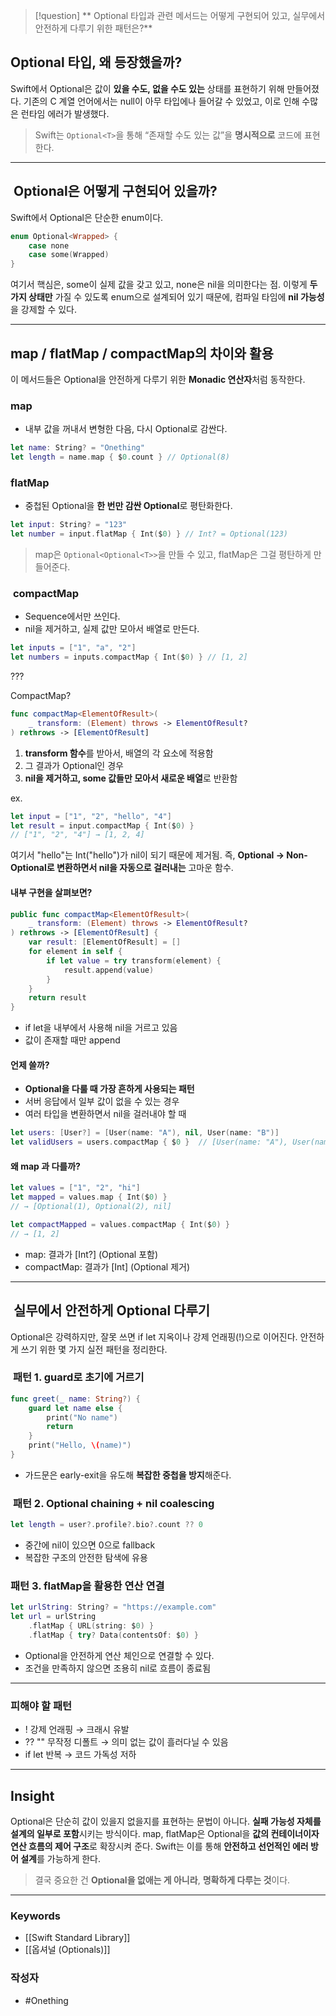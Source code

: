 >[!question]
** Optional 타입과 관련 메서드는 어떻게 구현되어 있고, 실무에서 안전하게 다루기 위한 패턴은?**
 
## Optional 타입, 왜 등장했을까?
Swift에서 Optional은 값이 **있을 수도, 없을 수도 있는** 상태를 표현하기 위해 만들어졌다.
기존의 C 계열 언어에서는 null이 아무 타입에나 들어갈 수 있었고, 이로 인해 수많은 런타임 에러가 발생했다.

> Swift는 `Optional<T>`을 통해 “존재할 수도 있는 값”을 **명시적으로** 코드에 표현한다.

---

##  **Optional은 어떻게 구현되어 있을까?**

  Swift에서 Optional은 단순한 enum이다.
```swift
enum Optional<Wrapped> {
    case none
    case some(Wrapped)
}
```
여기서 핵심은, some이 실제 값을 갖고 있고, none은 nil을 의미한다는 점.
이렇게 **두 가지 상태만** 가질 수 있도록 enum으로 설계되어 있기 때문에,
컴파일 타임에 **nil 가능성**을 강제할 수 있다.

---

## **map / flatMap / compactMap의 차이와 활용**

이 메서드들은 Optional을 안전하게 다루기 위한 **Monadic 연산자**처럼 동작한다.
### **map**
- 내부 값을 꺼내서 변형한 다음, 다시 Optional로 감싼다.
```swift
let name: String? = "Onething"
let length = name.map { $0.count } // Optional(8)
```
### **flatMap**
- 중첩된 Optional을 **한 번만 감싼 Optional**로 평탄화한다.
```swift
let input: String? = "123"
let number = input.flatMap { Int($0) } // Int? = Optional(123)
```
> map은 `Optional<Optional<T>>`을 만들 수 있고, flatMap은 그걸 평탄하게 만들어준다.

###  **compactMap**
- Sequence에서만 쓰인다.
- nil을 제거하고, 실제 값만 모아서 배열로 만든다.
```swift
let inputs = ["1", "a", "2"]
let numbers = inputs.compactMap { Int($0) } // [1, 2]
```
???

CompactMap?
```swift
func compactMap<ElementOfResult>(
    _ transform: (Element) throws -> ElementOfResult?
) rethrows -> [ElementOfResult]
```
1. **transform 함수**를 받아서, 배열의 각 요소에 적용함
2. 그 결과가 Optional인 경우
3. **nil을 제거하고, some 값들만 모아서 새로운 배열**로 반환함

ex.
```swift
let input = ["1", "2", "hello", "4"]
let result = input.compactMap { Int($0) }
// ["1", "2", "4"] → [1, 2, 4]
```
여기서 "hello"는 Int("hello")가 nil이 되기 때문에 제거됨.
즉, **Optional → Non-Optional로 변환하면서 nil을 자동으로 걸러내는** 고마운 함수.

#### **내부 구현을 살펴보면?**
```swift
public func compactMap<ElementOfResult>(
    _ transform: (Element) throws -> ElementOfResult?
) rethrows -> [ElementOfResult] {
    var result: [ElementOfResult] = []
    for element in self {
        if let value = try transform(element) {
            result.append(value)
        }
    }
    return result
}
```
- if let을 내부에서 사용해 nil을 거르고 있음
- 값이 존재할 때만 append

####  **언제 쓸까?**
- **Optional을 다룰 때 가장 흔하게 사용되는 패턴**
- 서버 응답에서 일부 값이 없을 수 있는 경우
- 여러 타입을 변환하면서 nil을 걸러내야 할 때

```swift
let users: [User?] = [User(name: "A"), nil, User(name: "B")]
let validUsers = users.compactMap { $0 }  // [User(name: "A"), User(name: "B")]
```

#### **왜** **map** **과 다를까?**
```swift
let values = ["1", "2", "hi"]
let mapped = values.map { Int($0) } 
// → [Optional(1), Optional(2), nil]

let compactMapped = values.compactMap { Int($0) }
// → [1, 2]
```
- map: 결과가 [Int?] (Optional 포함)
- compactMap: 결과가 [Int] (Optional 제거)


---

##  **실무에서 안전하게 Optional 다루기**

Optional은 강력하지만, 잘못 쓰면 if let 지옥이나 강제 언래핑(!)으로 이어진다.
안전하게 쓰기 위한 몇 가지 실전 패턴을 정리한다.

###  **패턴 1. guard로 초기에 거르기**
```swift
func greet(_ name: String?) {
    guard let name else {
        print("No name")
        return
    }
    print("Hello, \(name)")
}
```
- 가드문은 early-exit을 유도해 **복잡한 중첩을 방지**해준다.

###  **패턴 2. Optional chaining + nil coalescing**
```swift
let length = user?.profile?.bio?.count ?? 0
```
- 중간에 nil이 있으면 0으로 fallback
- 복잡한 구조의 안전한 탐색에 유용

### **패턴 3. flatMap을 활용한 연산 연결**
```swift
let urlString: String? = "https://example.com"
let url = urlString
    .flatMap { URL(string: $0) }
    .flatMap { try? Data(contentsOf: $0) }
```
- Optional을 안전하게 연산 체인으로 연결할 수 있다.
- 조건을 만족하지 않으면 조용히 nil로 흐름이 종료됨

---

### **피해야 할 패턴**
- ! 강제 언래핑 → 크래시 유발
- ?? "" 무작정 디폴트 → 의미 없는 값이 흘러다닐 수 있음
- if let 반복 → 코드 가독성 저하

---

## **Insight**

Optional은 단순히 값이 있을지 없을지를 표현하는 문법이 아니다.
**실패 가능성 자체를 설계의 일부로 포함**시키는 방식이다.
map, flatMap은 Optional을 **값의 컨테이너이자 연산 흐름의 제어 구조**로 확장시켜 준다.
Swift는 이를 통해 **안전하고 선언적인 에러 방어 설계**를 가능하게 한다.

> 결국 중요한 건 **Optional을 없애는 게 아니라**,
> **명확하게 다루는 것**이다.

---

### Keywords
- [[Swift Standard Library]]
- [[옵셔널 (Optionals)]]

### 작성자
- #Onething 